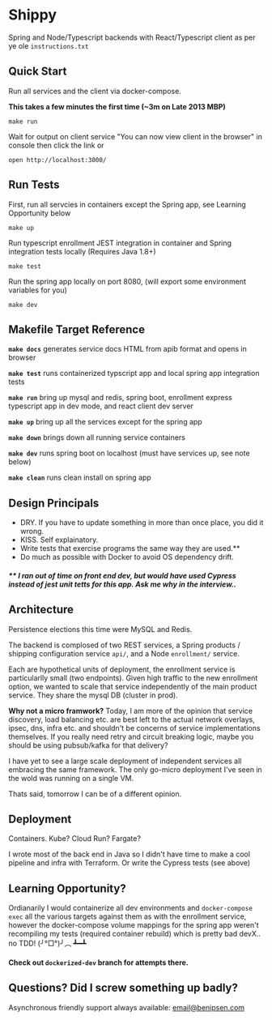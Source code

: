 # Shippy

Spring and Node/Typescript backends with React/Typescript client as per ye ole `instructions.txt`

## Quick Start

Run all services and the client via docker-compose.

**This takes a few minutes the first time (~3m on Late 2013 MBP)**
```
make run
```
Wait for output on client service "You can now view client in the browser" in console then click the link or
```
open http://localhost:3000/
```

## Run Tests

First, run all servcies in containers except the Spring app, see Learning Opportunity below
```
make up
```

Run typescript enrollment JEST integration in container and Spring integration tests locally (Requires Java 1.8+)
```
make test
```

Run the spring app locally on port 8080, (will export some environment variables for you)
```
make dev
```

## Makefile Target Reference

**`make docs`** generates service docs HTML from apib format and opens in browser

**`make test`** runs containerized typscript app and local spring app integration tests

**`make run`** bring up mysql and redis, spring boot, enrollment express typescript app in dev mode, and react client dev server

**`make up`** bring up all the services except for the spring app

**`make down`** brings down all running service containers

**`make dev`** runs spring boot on localhost (must have services up, see note below)

**`make clean`** runs clean install on spring app


## Design Principals

* DRY. If you have to update something in more than once place, you did it wrong.
* KISS. Self explainatory.
* Write tests that exercise programs the same way they are used.**
* Do much as possible with Docker to avoid OS dependency drift.

##### ** *I ran out of time on front end dev, but would have used Cypress instead of jest unit tetts for this app. Ask me why in the interview.*.

## Architecture

Persistence elections this time were MySQL and Redis.

The backend is complosed of two REST services, a Spring products / shipping configuration service `api/`, and a Node `enrollment/` service.

Each are hypothetical units of deployment, the enrollment service is particularlly small (two endpoints). Given high traffic to the new enrollment option, we wanted to scale that service independently of the main product service. They share the mysql DB (cluster in prod).

**Why not a micro framwork?** Today, I am more of the opinion that service discovery, load balancing etc. are best left to the actual network overlays, ipsec, dns, infra etc. and shouldn't be concerns of service implementations themselves. If you really need retry and circuit breaking logic, maybe you should be using pubsub/kafka for that delivery?

I have yet to see a large scale deployment of independent services all embracing the same framework. The only go-micro deployment I've seen in the wold was running on a single VM.

Thats said, tomorrow I can be of a different opinion.


## Deployment

Containers. Kube? Cloud Run? Fargate?

I wrote most of the back end in Java so I didn't have time to make a cool pipeline and infra with Terraform. Or write the Cypress tests (see above)

## Learning Opportunity?

Ordianarily I would containerize all dev environments and `docker-compose exec` all the various targets against them as with the enrollment service, however the docker-compose volume mappings for the spring app weren't recompiling my tests (required container rebuild) which is pretty bad devX.. no TDD! (╯°□°)╯︵ ┻━┻

#### Check out `dockerized-dev` branch for attempts there.


## Questions? Did I screw something up badly?

Asynchronous friendly support always available: email@benipsen.com



